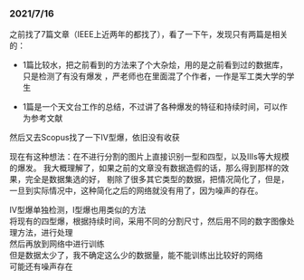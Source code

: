 ### 2021/7/16
之前找了7篇文章（IEEE上近两年的都找了），看了一下午，发现只有两篇是相关的：  
* 1篇比较水，把之前看到的方法来了个大杂烩，用的是之前看到过的数据库，只是检测了有没有爆发
，严老师也在里面混了个作者，一作是军工类大学的学生
  
* 1篇是一个天文台工作的总结，不过讲了各种爆发的特征和持续时间，可以作为参考文献

然后又去Scopus找了一下IV型爆，依旧没有收获  

  
现在有这种想法：在不进行分割的图片上直接识别一型和四型，以及IIIs等大规模的爆发。
我大概理解了，如果之前的文章没有数据造假的话，那么得到那样的效果，完全是数据集选的好，
剔除了很多其它类型的数据，把情况简化了，但是，一旦到实际情况中，这种简化之后的网络就没有用了，因为噪声的存在。  



IV型爆单独检测，I型爆也用类似的方法  
将现有的四型爆，根据持续时间，采用不同的分割尺寸，然后用不同的数字图像处理方法，进行处理  
然后再放到网络中进行训练  
但是数据太少了，我不确定这么少的数据量，能不能训练出比较好的网络  
可能还有噪声存在




